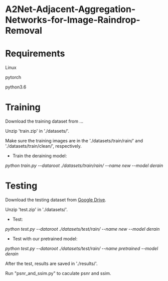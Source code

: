 # A2Net-Adjacent-Aggregation-Networks-for-Image-Raindrop-Removal

Requirements
========

Linux

pytorch

python3.6


Training
======

Download the training dataset from ...

Unzip 'train.zip' in './datasets/'. 

Make sure the training images are in the './datasets/train/rain/' and './datasets/train/clean/', respectively.

- Train the deraining model:

*python train.py --dataroot ./datasets/train/rain/ --name new --model derain*



Testing
=======

Download the testing dataset from [Google Drive](https://drive.google.com/drive/folders/1ps9u1KyI_W0c0hJaZ_gKWwG8hJgd7KKA).

Unzip 'test.zip' in './datasets/'.

- Test:

*python test.py --dataroot ./datasets/test/rain/ --name new --model derain*

- Test with our pretrained model:

*python test.py --dataroot ./datasets/test/rain/ --name pretrained --model derain*

After the test, results are saved in './results/'.

Run "psnr_and_ssim.py" to caculate psnr and ssim.
